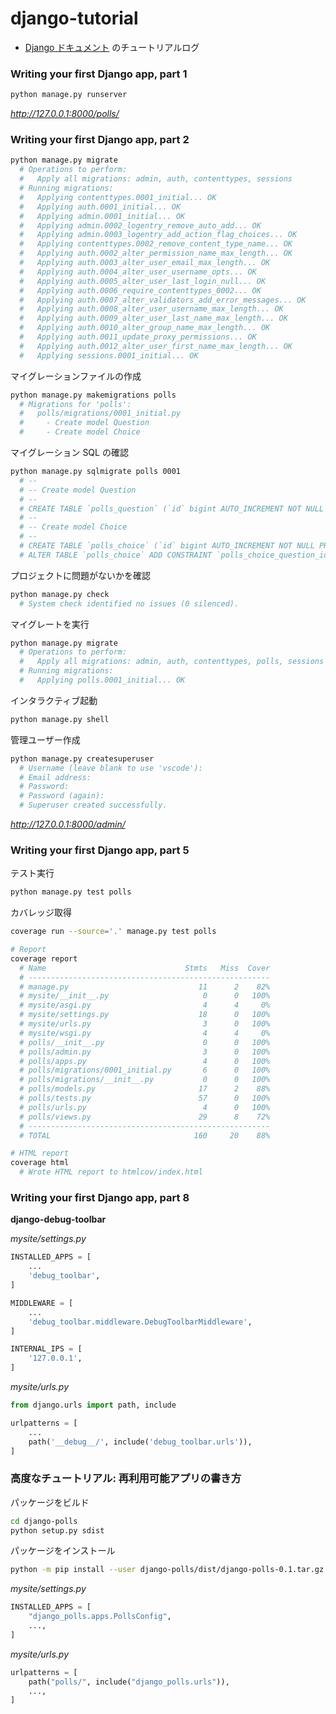 # django-tutorial

- [Django ドキュメント](https://docs.djangoproject.com/ja/5.0/contents/) のチュートリアルログ

### Writing your first Django app, part 1

```sh
python manage.py runserver
```

_http://127.0.0.1:8000/polls/_

### Writing your first Django app, part 2

```sh
python manage.py migrate
  # Operations to perform:
  #   Apply all migrations: admin, auth, contenttypes, sessions
  # Running migrations:
  #   Applying contenttypes.0001_initial... OK
  #   Applying auth.0001_initial... OK
  #   Applying admin.0001_initial... OK
  #   Applying admin.0002_logentry_remove_auto_add... OK
  #   Applying admin.0003_logentry_add_action_flag_choices... OK
  #   Applying contenttypes.0002_remove_content_type_name... OK
  #   Applying auth.0002_alter_permission_name_max_length... OK
  #   Applying auth.0003_alter_user_email_max_length... OK
  #   Applying auth.0004_alter_user_username_opts... OK
  #   Applying auth.0005_alter_user_last_login_null... OK
  #   Applying auth.0006_require_contenttypes_0002... OK
  #   Applying auth.0007_alter_validators_add_error_messages... OK
  #   Applying auth.0008_alter_user_username_max_length... OK
  #   Applying auth.0009_alter_user_last_name_max_length... OK
  #   Applying auth.0010_alter_group_name_max_length... OK
  #   Applying auth.0011_update_proxy_permissions... OK
  #   Applying auth.0012_alter_user_first_name_max_length... OK
  #   Applying sessions.0001_initial... OK
```

マイグレーションファイルの作成

```sh
python manage.py makemigrations polls
  # Migrations for 'polls':
  #   polls/migrations/0001_initial.py
  #     - Create model Question
  #     - Create model Choice
```

マイグレーション SQL の確認

```sh
python manage.py sqlmigrate polls 0001
  # --
  # -- Create model Question
  # --
  # CREATE TABLE `polls_question` (`id` bigint AUTO_INCREMENT NOT NULL PRIMARY KEY, `question_text` varchar(200) NOT NULL, `pub_date` datetime(6) NOT NULL);
  # --
  # -- Create model Choice
  # --
  # CREATE TABLE `polls_choice` (`id` bigint AUTO_INCREMENT NOT NULL PRIMARY KEY, `choice_text` varchar(200) NOT NULL, `votes` integer NOT NULL, `question_id` bigint NOT NULL);
  # ALTER TABLE `polls_choice` ADD CONSTRAINT `polls_choice_question_id_c5b4b260_fk_polls_question_id` FOREIGN KEY (`question_id`) REFERENCES `polls_question` (`id`);
```

プロジェクトに問題がないかを確認

```sh
python manage.py check
  # System check identified no issues (0 silenced).
```

マイグレートを実行

```sh
python manage.py migrate
  # Operations to perform:
  #   Apply all migrations: admin, auth, contenttypes, polls, sessions
  # Running migrations:
  #   Applying polls.0001_initial... OK
```

インタラクティブ起動

```sh
python manage.py shell
```

管理ユーザー作成

```sh
python manage.py createsuperuser
  # Username (leave blank to use 'vscode'):
  # Email address:
  # Password:
  # Password (again):
  # Superuser created successfully.
```

_http://127.0.0.1:8000/admin/_

### Writing your first Django app, part 5

テスト実行

```sh
python manage.py test polls
```

カバレッジ取得

```sh
coverage run --source='.' manage.py test polls

# Report
coverage report
  # Name                               Stmts   Miss  Cover
  # ------------------------------------------------------
  # manage.py                             11      2    82%
  # mysite/__init__.py                     0      0   100%
  # mysite/asgi.py                         4      4     0%
  # mysite/settings.py                    18      0   100%
  # mysite/urls.py                         3      0   100%
  # mysite/wsgi.py                         4      4     0%
  # polls/__init__.py                      0      0   100%
  # polls/admin.py                         3      0   100%
  # polls/apps.py                          4      0   100%
  # polls/migrations/0001_initial.py       6      0   100%
  # polls/migrations/__init__.py           0      0   100%
  # polls/models.py                       17      2    88%
  # polls/tests.py                        57      0   100%
  # polls/urls.py                          4      0   100%
  # polls/views.py                        29      8    72%
  # ------------------------------------------------------
  # TOTAL                                160     20    88%

# HTML report
coverage html
  # Wrote HTML report to htmlcov/index.html
```

### Writing your first Django app, part 8

**django-debug-toolbar**

_mysite/settings.py_

```python
INSTALLED_APPS = [
    ...
    'debug_toolbar',
]

MIDDLEWARE = [
    ...
    'debug_toolbar.middleware.DebugToolbarMiddleware',
]

INTERNAL_IPS = [
    '127.0.0.1',
]
```

_mysite/urls.py_

```python
from django.urls import path, include

urlpatterns = [
    ...
    path('__debug__/', include('debug_toolbar.urls')),
]
```

### 高度なチュートリアル: 再利用可能アプリの書き方

パッケージをビルド

```sh
cd django-polls
python setup.py sdist
```

パッケージをインストール

```sh
python -m pip install --user django-polls/dist/django-polls-0.1.tar.gz
```

_mysite/settings.py_

```python
INSTALLED_APPS = [
    "django_polls.apps.PollsConfig",
    ...,
]
```

_mysite/urls.py_

```python
urlpatterns = [
    path("polls/", include("django_polls.urls")),
    ...,
]
```
